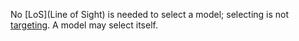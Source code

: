 No [LoS](Line of Sight) is needed to select a model; selecting is not [targeting](Target).
A model may select itself.
